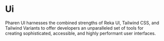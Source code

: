 # Ui
Pharen UI harnesses the combined strengths of Reka UI, Tailwind CSS, and Tailwind Variants to offer developers an unparalleled set of tools for creating sophisticated, accessible, and highly performant user interfaces.



